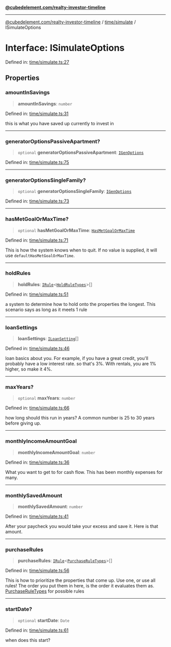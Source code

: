[**@cubedelement.com/realty-investor-timeline**](../../../index.md)

---

[@cubedelement.com/realty-investor-timeline](../../../modules.md) / [time/simulate](../index.md) / ISimulateOptions

# Interface: ISimulateOptions

Defined in: [time/simulate.ts:27](https://github.com/kvernon/realty-investor-timeline/blob/d14161e46dc540b751017ae4b2cfca53cbab658c/src/time/simulate.ts#L27)

## Properties

### amountInSavings

> **amountInSavings**: `number`

Defined in: [time/simulate.ts:31](https://github.com/kvernon/realty-investor-timeline/blob/d14161e46dc540b751017ae4b2cfca53cbab658c/src/time/simulate.ts#L31)

this is what you have saved up currently to invest in

---

### generatorOptionsPassiveApartment?

> `optional` **generatorOptionsPassiveApartment**: [`IGenOptions`](IGenOptions.md)

Defined in: [time/simulate.ts:75](https://github.com/kvernon/realty-investor-timeline/blob/d14161e46dc540b751017ae4b2cfca53cbab658c/src/time/simulate.ts#L75)

---

### generatorOptionsSingleFamily?

> `optional` **generatorOptionsSingleFamily**: [`IGenOptions`](IGenOptions.md)

Defined in: [time/simulate.ts:73](https://github.com/kvernon/realty-investor-timeline/blob/d14161e46dc540b751017ae4b2cfca53cbab658c/src/time/simulate.ts#L73)

---

### hasMetGoalOrMaxTime?

> `optional` **hasMetGoalOrMaxTime**: [`HasMetGoalOrMaxTime`](../../has-met-goal-or-max-time/type-aliases/HasMetGoalOrMaxTime.md)

Defined in: [time/simulate.ts:71](https://github.com/kvernon/realty-investor-timeline/blob/d14161e46dc540b751017ae4b2cfca53cbab658c/src/time/simulate.ts#L71)

This is how the system knows when to quit. If no value is supplied, it will use `defaultHasMetGoalOrMaxTime`.

---

### holdRules

> **holdRules**: [`IRule`](../../../rules/i-rule/interfaces/IRule.md)\<[`HoldRuleTypes`](../../../rules/hold-rule-types/enumerations/HoldRuleTypes.md)\>[]

Defined in: [time/simulate.ts:51](https://github.com/kvernon/realty-investor-timeline/blob/d14161e46dc540b751017ae4b2cfca53cbab658c/src/time/simulate.ts#L51)

a system to determine how to hold onto the properties the longest. This scenario says as long as it meets 1 rule

---

### loanSettings

> **loanSettings**: [`ILoanSetting`](../../../loans/i-loan-settings/interfaces/ILoanSetting.md)[]

Defined in: [time/simulate.ts:46](https://github.com/kvernon/realty-investor-timeline/blob/d14161e46dc540b751017ae4b2cfca53cbab658c/src/time/simulate.ts#L46)

loan basics about you. For example, if you have a great credit, you'll probably have a low interest rate. so that's 3%. With rentals, you are 1% higher, so make it 4%.

---

### maxYears?

> `optional` **maxYears**: `number`

Defined in: [time/simulate.ts:66](https://github.com/kvernon/realty-investor-timeline/blob/d14161e46dc540b751017ae4b2cfca53cbab658c/src/time/simulate.ts#L66)

how long should this run in years? A common number is 25 to 30 years before giving up.

---

### monthlyIncomeAmountGoal

> **monthlyIncomeAmountGoal**: `number`

Defined in: [time/simulate.ts:36](https://github.com/kvernon/realty-investor-timeline/blob/d14161e46dc540b751017ae4b2cfca53cbab658c/src/time/simulate.ts#L36)

What you want to get to for cash flow. This has been monthly expenses for many.

---

### monthlySavedAmount

> **monthlySavedAmount**: `number`

Defined in: [time/simulate.ts:41](https://github.com/kvernon/realty-investor-timeline/blob/d14161e46dc540b751017ae4b2cfca53cbab658c/src/time/simulate.ts#L41)

After your paycheck you would take your excess and save it. Here is that amount.

---

### purchaseRules

> **purchaseRules**: [`IRule`](../../../rules/i-rule/interfaces/IRule.md)\<[`PurchaseRuleTypes`](../../../rules/purchase-rule-types/enumerations/PurchaseRuleTypes.md)\>[]

Defined in: [time/simulate.ts:56](https://github.com/kvernon/realty-investor-timeline/blob/d14161e46dc540b751017ae4b2cfca53cbab658c/src/time/simulate.ts#L56)

This is how to prioritize the properties that come up. Use one, or use all rules! The order you put them in here, is the order it evaluates them as. [PurchaseRuleTypes](../../../rules/purchase-rule-types/enumerations/PurchaseRuleTypes.md) for possible rules

---

### startDate?

> `optional` **startDate**: `Date`

Defined in: [time/simulate.ts:61](https://github.com/kvernon/realty-investor-timeline/blob/d14161e46dc540b751017ae4b2cfca53cbab658c/src/time/simulate.ts#L61)

when does this start?
